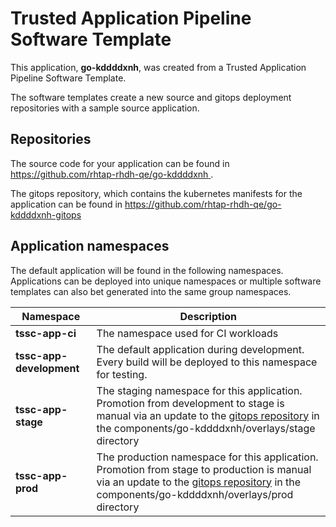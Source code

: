 # Trusted Application Pipeline Software Template

This application, **go-kddddxnh**, was created from a Trusted Application Pipeline Software Template.

The software templates create a new source and gitops deployment repositories with a sample source application. 

## Repositories

The source code for your application can be found in [https://github.com/rhtap-rhdh-qe/go-kddddxnh ](https://github.com/rhtap-rhdh-qe/go-kddddxnh ).
 
The gitops repository, which contains the kubernetes manifests for the application can be found in 
[https://github.com/rhtap-rhdh-qe/go-kddddxnh-gitops ](https://github.com/rhtap-rhdh-qe/go-kddddxnh-gitops ) 

## Application namespaces 

The default application will be found in the following namespaces. Applications can be deployed into unique namespaces or multiple software templates can also bet generated into the same group namespaces.  

|  Namespace   |  Description   |  
| -------- | -------- |
| **tssc-app-ci** | The namespace used for CI workloads |
| **tssc-app-development** | The default application during development. Every build will be deployed to this namespace for testing. |
| **tssc-app-stage** | The staging namespace for this application. Promotion from development to stage is manual via an update to the [gitops repository](https://github.com/rhtap-rhdh-qe/go-kddddxnh-gitops ) in the components/go-kddddxnh/overlays/stage directory |
| **tssc-app-prod** | The production namespace for this application. Promotion from stage to production is manual via an update to the [gitops repository](https://github.com/rhtap-rhdh-qe/go-kddddxnh-gitops ) in the components/go-kddddxnh/overlays/prod directory |